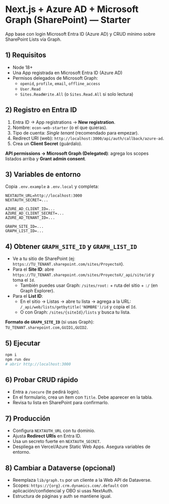 
# Next.js + Azure AD + Microsoft Graph (SharePoint) — Starter

App base con login Microsoft Entra ID (Azure AD) y CRUD mínimo sobre SharePoint Lists vía Graph.

## 1) Requisitos
- Node 18+
- Una App registrada en Microsoft Entra ID (Azure AD)
- Permisos delegados de Microsoft Graph:
  - `openid`, `profile`, `email`, `offline_access`
  - `User.Read`
  - `Sites.ReadWrite.All` (o `Sites.Read.All` si solo lectura)

## 2) Registro en Entra ID
1. Entra ID → App registrations → **New registration**.
2. Nombre: `econ-web-starter` (o el que quieras).
3. Tipo de cuenta: *Single tenant* (recomendado para empezar).
4. Redirect URI (web): `http://localhost:3000/api/auth/callback/azure-ad`.
5. Crea un **Client Secret** (guárdalo).

**API permissions → Microsoft Graph (Delegated)**: agrega los scopes listados arriba y **Grant admin consent**.

## 3) Variables de entorno
Copia `.env.example` a `.env.local` y completa:

```
NEXTAUTH_URL=http://localhost:3000
NEXTAUTH_SECRET=...

AZURE_AD_CLIENT_ID=...
AZURE_AD_CLIENT_SECRET=...
AZURE_AD_TENANT_ID=...

GRAPH_SITE_ID=...
GRAPH_LIST_ID=...
```

## 4) Obtener `GRAPH_SITE_ID` y `GRAPH_LIST_ID`
- Ve a tu sitio de SharePoint (ej: `https://TU_TENANT.sharepoint.com/sites/ProyectoX`).
- Para el **Site ID**: abre `https://TU_TENANT.sharepoint.com/sites/ProyectoX/_api/site/id` y toma el `Id`.
  - También puedes usar Graph: `/sites/root:` + ruta del sitio + `:/` (en Graph Explorer).
- Para el **List ID**:
  - En el sitio → Listas → abre tu lista → agrega a la URL: `/_api/web/lists/getbytitle('NOMBRE')/id` y copia el `Id`.
  - O con Graph: `/sites/{siteId}/lists` y busca tu lista.

**Formato de `GRAPH_SITE_ID`** (si usas Graph): `TU_TENANT.sharepoint.com,GUID1,GUID2`.

## 5) Ejecutar
```bash
npm i
npm run dev
# abrir http://localhost:3000
```

## 6) Probar CRUD rápido
- Entra a `/secure` (te pedirá login).
- En el formulario, crea un ítem con `Title`. Debe aparecer en la tabla.
- Revisa tu lista en SharePoint para confirmarlo.

## 7) Producción
- Configura `NEXTAUTH_URL` con tu dominio.
- Ajusta **Redirect URIs** en Entra ID.
- Usa un secreto fuerte en `NEXTAUTH_SECRET`.
- Despliega en Vercel/Azure Static Web Apps. Asegura variables de entorno.

## 8) Cambiar a Dataverse (opcional)
- Reemplaza `lib/graph.ts` por un cliente a la Web API de Dataverse.
- Scopes: `https://{org}.crm.dynamics.com/.default` con aplicación/confidencial y OBO si usas NextAuth.
- Estructura de páginas y auth se mantiene igual.
